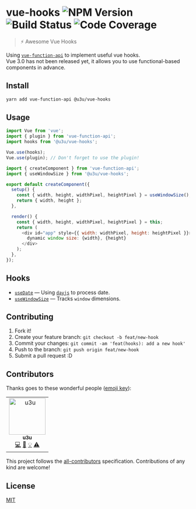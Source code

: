 # vue-hooks ![NPM Version](https://img.shields.io/npm/v/@u3u/vue-hooks.svg) ![Build Status](https://img.shields.io/travis/u3u/vue-hooks/master.svg) ![Code Coverage](https://img.shields.io/codecov/c/github/u3u/vue-hooks.svg)

> ⚡️ Awesome Vue Hooks

Using [`vue-function-api`](https://github.com/vuejs/vue-function-api) to implement useful vue hooks.  
Vue 3.0 has not been released yet, it allows you to use functional-based components in advance.

## Install

```sh
yarn add vue-function-api @u3u/vue-hooks
```

## Usage

```js
import Vue from 'vue';
import { plugin } from 'vue-function-api';
import hooks from '@u3u/vue-hooks';

Vue.use(hooks);
Vue.use(plugin); // Don't forget to use the plugin!
```

```js
import { createComponent } from 'vue-function-api';
import { useWindowSize } from '@u3u/vue-hooks';

export default createComponent({
  setup() {
    const { width, height, widthPixel, heightPixel } = useWindowSize();
    return { width, height };
  },

  render() {
    const { width, height, widthPixel, heightPixel } = this;
    return (
      <div id="app" style={{ width: widthPixel, height: heightPixel }}>
        dynamic window size: {width}, {height}
      </div>
    );
  },
});
```

## Hooks

- [`useDate`](./src/useDate.ts) &mdash; Using [`dayjs`](https://github.com/iamkun/dayjs) to process date.
- [`useWindowSize`](./src/useWindowSize.ts) &mdash; Tracks `window` dimensions.

## Contributing

1. Fork it!
2. Create your feature branch: `git checkout -b feat/new-hook`
3. Commit your changes: `git commit -am 'feat(hooks): add a new hook'`
4. Push to the branch: `git push origin feat/new-hook`
5. Submit a pull request :D

## Contributors

Thanks goes to these wonderful people ([emoji key](https://github.com/kentcdodds/all-contributors#emoji-key)):

<!-- ALL-CONTRIBUTORS-LIST:START - Do not remove or modify this section -->
<!-- prettier-ignore -->
<table>
  <tr>
    <td align="center"><a href="https://qwq.cat"><img src="https://avatars2.githubusercontent.com/u/20062482?v=4" width="100px;" alt="u3u"/><br /><sub><b>u3u</b></sub></a><br /><a href="https://github.com/u3u/vue-hooks/commits?author=u3u" title="Code">💻</a> <a href="https://github.com/u3u/vue-hooks/commits?author=u3u" title="Documentation">📖</a> <a href="#example-u3u" title="Examples">💡</a> <a href="https://github.com/u3u/vue-hooks/commits?author=u3u" title="Tests">⚠️</a></td>
  </tr>
</table>

<!-- ALL-CONTRIBUTORS-LIST:END -->

This project follows the [all-contributors](https://github.com/kentcdodds/all-contributors) specification. Contributions of any kind are welcome!

## License

[MIT](./LICENSE)

